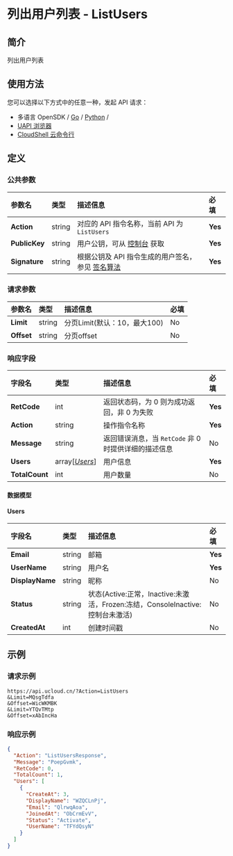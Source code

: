 # 列出用户列表 - ListUsers

## 简介

列出用户列表






## 使用方法

您可以选择以下方式中的任意一种，发起 API 请求：
- 多语言 OpenSDK / [Go](https://github.com/ucloud/ucloud-sdk-go) / [Python](https://github.com/ucloud/ucloud-sdk-python3) /
- [UAPI 浏览器](https://console.ucloud.cn/uapi/detail?id=ListUsers)
- [CloudShell 云命令行](https://shell.ucloud.cn/)


## 定义

### 公共参数

| 参数名 | 类型 | 描述信息 | 必填 |
|:---|:---|:---|:---|
| **Action**     | string  | 对应的 API 指令名称，当前 API 为 `ListUsers`                        | **Yes** |
| **PublicKey**  | string  | 用户公钥，可从 [控制台](https://console.ucloud.cn/uapi/apikey) 获取                                             | **Yes** |
| **Signature**  | string  | 根据公钥及 API 指令生成的用户签名，参见 [签名算法](api/summary/signature.md)  | **Yes** |

### 请求参数

| 参数名 | 类型 | 描述信息 | 必填 |
|:---|:---|:---|:---|
| **Limit** | string | 分页Limit(默认：10，最大100) |No|
| **Offset** | string | 分页offset |No|

### 响应字段

| 字段名 | 类型 | 描述信息 | 必填 |
|:---|:---|:---|:---|
| **RetCode** | int | 返回状态码，为 0 则为成功返回，非 0 为失败 |**Yes**|
| **Action** | string | 操作指令名称 |**Yes**|
| **Message** | string | 返回错误消息，当 `RetCode` 非 0 时提供详细的描述信息 |No|
| **Users** | array[[*Users*](#Users)] | 用户信息 |**Yes**|
| **TotalCount** | int | 用户数量 |No|

#### 数据模型


#### Users

| 字段名 | 类型 | 描述信息 | 必填 |
|:---|:---|:---|:---|
| **Email** | string | 邮箱 |**Yes**|
| **UserName** | string | 用户名 |**Yes**|
| **DisplayName** | string | 昵称 |No|
| **Status** | string | 状态(Active:正常，Inactive:未激活，Frozen:冻结，ConsoleInactive:控制台未激活) |No|
| **CreatedAt** | int | 创建时间戳 |No|

## 示例

### 请求示例
    
```
https://api.ucloud.cn/?Action=ListUsers
&Limit=MQsgTdfa
&Offset=WicWKMBK
&Limit=YTQvTMtp
&Offset=xAbIncHa
```

### 响应示例
    
```json
{
  "Action": "ListUsersResponse",
  "Message": "PoepGvmk",
  "RetCode": 0,
  "TotalCount": 1,
  "Users": [
    {
      "CreateAt": 3,
      "DisplayName": "WZQCLnPj",
      "Email": "QlrwqAoa",
      "JoinedAt": "ObCrmEvV",
      "Status": "Activate",
      "UserName": "TFYdQsyN"
    }
  ]
}
```





